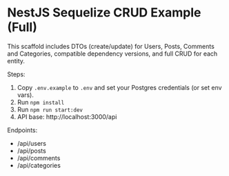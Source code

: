 # NestJS Sequelize CRUD Example (Full)

This scaffold includes DTOs (create/update) for Users, Posts, Comments and Categories,
compatible dependency versions, and full CRUD for each entity.

Steps:
1. Copy `.env.example` to `.env` and set your Postgres credentials (or set env vars).
2. Run `npm install`
3. Run `npm run start:dev`
4. API base: http://localhost:3000/api

Endpoints:
- /api/users
- /api/posts
- /api/comments
- /api/categories
